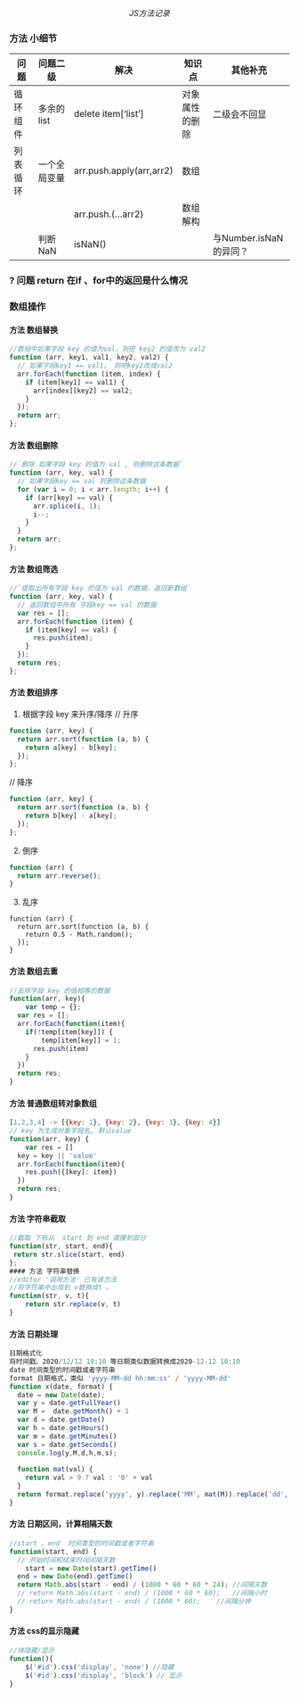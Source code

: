  $$JS 方法记录$$
### 方法 小细节
问题|问题二级|解决|知识点|其他补充
--|--|--|--|--
循环组件|多余的list|delete item[‘list’]|对象属性的删除|二级会不回显
|列表循环|一个全局变量|arr.push.apply(arr,arr2)|数组|
|||arr.push.(…arr2)|数组解构|
||判断NaN| isNaN()|| 与Number.isNaN的异同？



### ? 问题 return 在if 、for中的返回是什么情况

### 数组操作
#### 方法 数组替换
```JavaScript
//数组中如果字段 key 的值为val，则把 key2 的值改为 val2 
function (arr, key1, val1, key2, val2) {
  // 如果字段key1 == val1， 则吧key2改成val2
  arr.forEach(function (item, index) {
    if (item[key1] == val1) {
      arr[index][key2] == val2;
    }
  });
  return arr;
};
```

#### 方法 数组删除
```javascript 
//`删除 如果字段 key 的值为 val , 则删除这条数据`
function (arr, key, val) {
  // 如果字段key == val 则删除这条数据
  for (var i = 0; i < arr.length; i++) {
    if (arr[key] == val) {
      arr.splice(i, 1);
      i--;
    }
  }
  return arr;
};
```

#### 方法 数组筛选
```javascript
//`提取出所有字段 key 的值为 val 的数据，返回新数组`
function (arr, key, val) {
  // 返回数组中所有 字段key == val 的数据
  var res = [];
  arr.forEach(function (item) {
    if (item[key] == val) {
      res.push(item);
    }
  });
  return res;
};
```
#### 方法 数组排序
1. 根据字段 key 来升序/降序
// 升序
```javascript
function (arr, key) {
  return arr.sort(function (a, b) {
    return a[key] - b[key];
  });
};
```
// 降序
```javascript
function (arr, key) {
  return arr.sort(function (a, b) {
    return b[key] - a[key];
  });
};
```
2. 倒序
```javascript
function (arr) {
  return arr.reverse();
}
```
3. 乱序
```
function (arr) {
  return arr.sort(function (a, b) {
    return 0.5 - Math.random();
  });
}
```
#### 方法 数组去重
```javascript
//去除字段 key 的值相等的数据
function(arr, key){
    var temp = {};
  var res = [];
  arr.forEach(function(item){
    if(!temp[item[key]]) {
        temp[item[key]] = 1;
      res.push(item)
    }
  })
  return res;
}
```
#### 方法 普通数组转对象数组
```javascript
[1,2,3,4] -> [{key: 1}, {key: 2}, {key: 3}, {key: 4}]
// key 为生成对象字段名, 默认value
function(arr, key) {
    var res = []
  key = key || 'value'
  arr.forEach(function(item){
    res.push({[key]: item})
  })
  return res;
}
```

#### 方法 字符串截取
```javascript
//截取 下标从  start 到 end 直接到部分
function(str, start, end){
 return str.slice(start, end)
};
#### 方法 字符串替换
//editor '调用方法' 已有该方法
//将字符串中出现到 v替换成t 。
function(str, v, t){
    return str.replace(v, t)
}

```
#### 方法 日期处理
```javascript
日期格式化
将时间戳、2020/12/12 10:10 等日期类似数据转换成2020-12-12 10:10
date 时间类型的时间戳或者字符串
format 日期格式，类似 'yyyy-MM-dd hh:mm:ss' / 'yyyy-MM-dd'
function x(date, format) {
  date = new Date(date);
  var y = date.getFullYear()
  var M =  date.getMonth() + 1
  var d = date.getDate()
  var h = date.getHours()
  var m = date.getMinutes()
  var s = date.getSeconds()
  console.log(y,M,d,h,m,s);
  
  function mat(val) {
    return val > 9 ? val : '0' + val
  }
  return format.replace('yyyy', y).replace('MM', mat(M)).replace('dd', mat(d)).replace('hh', mat(h)).replace('mm', mat(m)).replace('ss', mat(s));
}
```
#### 方法 日期区间，计算相隔天数
```javascript
//start 、end  时间类型的时间戳或者字符串
function(start, end) {
  // 开始时间和结束时间间隔天数
    start = new Date(start).getTime()
  end = new Date(end).getTime()
  return Math.abs(start - end) / (1000 * 60 * 60 * 24); //间隔天数
  // return Math.abs(start - end) / (1000 * 60 * 60);   //间隔小时
  // return Math.abs(start - end) / (1000 * 60);    //间隔分钟
}
```

#### 方法 css的显示隐藏
```javascript
//块隐藏/显示
function(){
    $('#id').css('display', 'none') //隐藏
    $('#id').css('display', 'block') // 显示
}
```